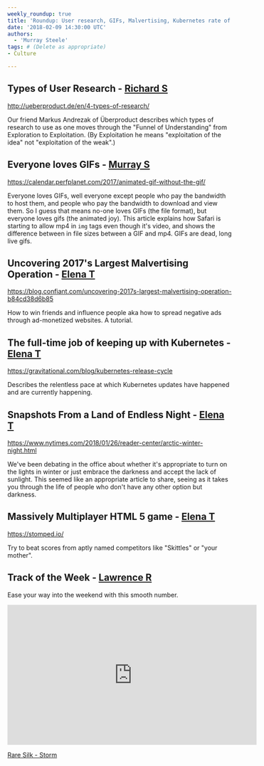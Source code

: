 ```yaml
---
weekly_roundup: true
title: 'Roundup: User research, GIFs, Malvertising, Kubernetes rate of change, Endless night, a game'
date: '2018-02-09 14:30:00 UTC'
authors:
  - 'Murray Steele'
tags: # (Delete as appropriate)
- Culture

---
```

## Types of User Research - [Richard S](/team#richard-stobart)

http://ueberproduct.de/en/4-types-of-research/

Our friend Markus Andrezak of Überproduct describes which types of research to
use as one moves through the "Funnel of Understanding" from Exploration to
Exploitation.  (By Exploitation he means "exploitation of the idea" not
"exploitation of the weak".)

## Everyone loves GIFs - [Murray S](/team#murray-steele)

https://calendar.perfplanet.com/2017/animated-gif-without-the-gif/

Everyone loves GIFs, well everyone except people who pay the bandwidth to host
them, and people who pay the bandwidth to download and view them.  So I guess
that means no-one loves GIFs (the file format), but everyone loves gifs (the
animated joy).  This article explains how Safari is starting to allow mp4 in
`img` tags even though it's video, and shows the difference between in file
sizes between a GIF and mp4.  GIFs are dead, long live gifs.

## Uncovering 2017's Largest Malvertising Operation - [Elena T](/team#elena-tanasoiu)

https://blog.confiant.com/uncovering-2017s-largest-malvertising-operation-b84cd38d6b85

How to win friends and influence people aka how to spread negative ads through
ad-monetized websites. A tutorial.

## The full-time job of keeping up with Kubernetes - [Elena T](/team#elena-tanasoiu)

https://gravitational.com/blog/kubernetes-release-cycle

Describes the relentless pace at which Kubernetes updates have happened and are
currently happening.

## Snapshots From a Land of Endless Night - [Elena T](/team#elena-tanasoiu)

https://www.nytimes.com/2018/01/26/reader-center/arctic-winter-night.html

We've been debating in the office about whether it's appropriate to turn on the
lights in winter or just embrace the darkness and accept the lack of sunlight.
This seemed like an appropriate article to share, seeing as it takes you through
the life of people who don't have any other option but darkness.

## Massively Multiplayer HTML 5 game - [Elena T](/team#elena-tanasoiu)

https://stomped.io/

Try to beat scores from aptly named competitors like "Skittles" or "your
mother".

## Track of the Week - [Lawrence R](/team#lawrence-richards)

Ease your way into the weekend with this smooth number.

<iframe width="560" height="315" src="https://www.youtube.com/embed/AQZESJ2Pga8" frameborder="0" allowfullscreen></iframe>

[Rare Silk - Storm](https://www.youtube.com/watch?v=AQZESJ2Pga8)
